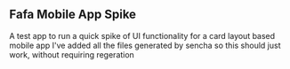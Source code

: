 Fafa Mobile App Spike
---------------------
A test app to run a quick spike of UI functionality for a card layout based mobile app
I've added all the files generated by sencha so this should just work, without requiring regeration
